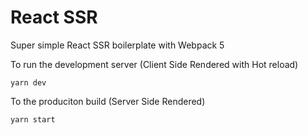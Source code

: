 # React SSR

Super simple React SSR boilerplate with Webpack 5

To run the development server (Client Side Rendered with Hot reload)

```console
yarn dev
```

To the produciton build (Server Side Rendered)

```console
yarn start
```
